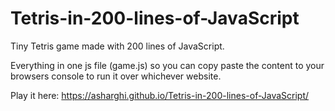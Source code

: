 # Tetris-in-200-lines-of-JavaScript
Tiny Tetris game made with 200 lines of JavaScript.

Everything in one js file (game.js) so you can copy paste the content to your browsers console to run it over whichever website.

Play it here: https://asharghi.github.io/Tetris-in-200-lines-of-JavaScript/
